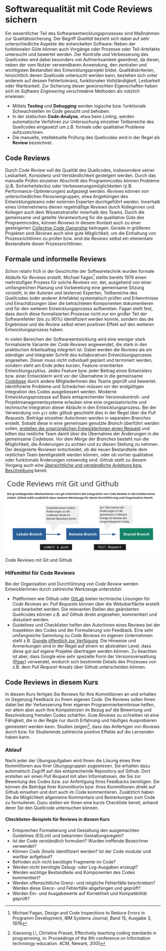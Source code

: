 # Softwarequalität mit Code Reviews sichern

Ein wesentlicher Teil des Softwareentwicklungsprozesses sind Maßnahmen zur Qualitätssicherung. Der Begriff *Qualität* bezieht sich dabei auf sehr unterschiedliche Aspekte der entwickelten Software: Neben der funktionalen Güte können auch Vorgänge oder Prozesse oder Teil-Artefakte untersucht und bewertet werden. Der Kontrolle und Verbesserung des Quellcodes wird dabei besonders viel Aufmerksamkeit gewidmet, da dieser, neben der vom Nutzer verwendbaren Anwendung, den zentralen und wichtigsten Bestandteil des Entwicklungsprojekt bildet. Qualitätskriterien, hinsichtlich denen Quellcode untersucht werden kann, beziehen sich unter anderem auf dessen Fehlertoleranz, funktionalen Vollständigkeit, Lesbarkeit oder Wartbarkeit. Zur Sicherung dieser gewünschten Eigenschaften haben sich im *Software Engineering* verschiedene Methoden als nützlich erwiesen:

- Mittels **Testing** und **Debugging** werden logische bzw. funktionale Schwachstellen im *Code* gesucht und behoben.
- In der statischen **Code-Analyse**, etwa beim *Linting*, werden automatische Verfahren zur Untersuchung einzelner Teilbereiche des Quellcodes eingesetzt um z.B. formale oder qualitative Probleme aufzuzeichnen.
- Die manuelle, intellektuelle Prüfung des Quellcodes wird in der Regel als **Review** bezeichnet.

## Code Reviews

Durch *Code Review* soll die Qualität des Quellcodes, insbesondere seiner Lesbarkeit, Konsistenz und Verständlichkeit gesteigert werden. Durch das manuelle Prüfen einzelner Abschnitt des Programmcodes können Probleme (z.B. Sicherheitslecks) oder Verbesserungsmöglichkeiten (z.B. Performance-Optimierungen) aufgezeigt werden. *Reviews* können von unterschiedlichen Personengruppen, etwa Angehörigen des Entwicklungsteams oder externen Experten durchgeführt werden. Innerhalb eines Unternehmens dienen regelmäßige *Reviews* durch Kolleginnen und Kollegen auch dem Wissenstransfer innerhalb des Teams. Durch die gemeinsame und geteilte Verantwortung für die qualitative Güte des Programmcodes, können *Reviews* in diesem Kontext auch zu einer gesteigerten [*Collective Code Ownership*](https://martinfowler.com/bliki/CodeOwnership.html) beitragen. Gerade in größeren Projekten sind *Reviews* auch eine gute Möglichkeit, um die Einhaltung von Prozessrichtlinien zu prüfen bzw. sind die *Reviews* selbst ein elementare Bestandteile dieser Prozessrichtlinien.

## Formale und informelle Reviews

Schon relativ früh in der Geschichte der Softwaretechnik wurden formale Abläufe für *Reviews* erstellt. Michael Fagan[^1] stellte bereits 1976 einen mehrstufigen Prozess für solche *Reviews* vor, der, ausgehend von einer umfangreichen Planung und Vorbereitung eine gemeinsame Sitzung vorsieht, in der Autoren und (externe) Experten, Teilbereiche des Quellcodes (oder anderer Artefakte) systematisch prüfen und Erkenntnisse und Einschätzungen über die betrachteten Komponenten dokumentieren und für den weiteren Entwicklungsprozess aufbereiten. Fagan stellt fest, dass durch diese formalisierten Prozesse nicht nur ein großer Teil der Softwarefehler (bis zu 90%) identifiziert werden konnte, sondern das die Ergebnisse und die *Review* selbst einen positiven Effekt auf den weiteren Entwicklungsprozess haben.

In vielen Bereichen der Softwareentwicklung wird eine weniger stark formalisierte Variante der *Code Reviews* angewendet, die stark in den praktischen Arbeitsalltag integriert ist. Dabei werden die *Reviews* als ein ständiger und integraler Schritt des kollaborativen Entwicklungsprozess angesehen. Dieser muss nicht individuell geplant und terminiert werden, sondern steht am Ende jedes kurzen, Feature-orientierten Entwicklungszyklus. Jedes Feature bzw. jeder Beitrag eines Entwicklers bzw. einer Entwicklerin wird vor der Übernahme in die gemeinsame [*Codebase*](https://en.wikipedia.org/wiki/Codebase) durch andere MitgliederInnen des Teams geprüft und bewertet. Identifizierte Probleme und Schwächen müssen vor der endgültigen Integration des Codes ausgebessert werden. Moderne Entwicklungsprozesse auf Basis entsprechender Versionskontroll- und Projektmanagementsysteme erlauben eine eine organisatorische und technische Integration dieser Abläufe in den Entwicklungsprozess. Bei der Verwendung von `git` oder *github* geschieht dies in der Regel über die *Pull Requests*. Beiträge einzelner AutorInnen werden in separaten *Branches* erstellt. Sobald diese in eine gemeinsam genutzte *Branch* überführt werden sollen, [erstellen die ursprünglichen EntwicklerInnen einen Request](https://help.github.com/en/github/collaborating-with-issues-and-pull-requests/about-pull-requests) und bitten das restliche Team damit über die Übernahme der Änderungen in die gemeinsame *Codebase*. Vor dem *Merge* der *Branches* besteht nun die Möglichkeit, die Änderungen zu sichten und zu diesen Stellung zu nehmen. Der designierte *Reviewer* entscheidet, ob die neuen Bestandteile dem restlichen Team bereitgestellt werden können, oder ob vorher qualitative oder funktionale Änderungen notwendig sind. Github stellt zu diesem Vorgang auch eine [übersichtliche und verständliche Anleitung bzw. Beschreibung](https://github.com/features/code-review/) bereit.

![Code Reviews mit Git und Github](../img/code-reviews-github.png)

<div class="img-label">Code Reviews mit Git und Github</div>

### Hilfsmittel für Code Reviews

Bei der Organisation und Durchführung von *Code Review* werden EntwicklerInnen durch zahlreiche Werkzeuge unterstützt:

- Plattformen wie Github oder [GitLab](https://about.gitlab.com/) bieten technische Lösungen für *Code Reviews* an: *Pull Requests* können über die Weboberfläche erstellt und bearbeitet werden. Die relevanten Stellen des geänderten Quellcodes können z.B. auf Github direkt angesehen, kommentiert und diskutiert werden.
- Guidelines und Checklisten helfen den AutorInnen eines Reviews bei der Inspektion des Codes und der Formulierung von Feedback. Eine sehr umfangreiche Sammlung zu *Code Reviews* im eigenen Unternehmen stellt z.B. [Google öffentlich zur Verfügung](https://google.github.io/eng-practices/review/reviewer). Die Hinweise und Anmerkungen sind in der Regel auf 
einem so abstrakten Level, dass diese gut auf eigene Projekte übertragen werden können. Zu beachten ist aber, dass Google eine sehr spezielle Form der 
Versionsverwaltung ([Piper](https://cacm.acm.org/magazines/2016/7/204032-why-google-stores-billions-of-lines-of-code-in-a-single-repository/fulltext)) verwendet, wodurch sich bestimmte Details des Prozesses von z.B. dem *Pull Request*-Ansatz über Github unterscheiden können.

## Code Reviews in diesem Kurs

In diesem Kurs fertigen Sie Reviews für Ihre Kommilitonen an und erhalten im Gegenzug Feedback zu Ihrem eigenen Code. Die Reviews sollen Ihnen dabei bei der Verbesserung Ihrer eigenen Programmierkenntnisse helfen, vor allem aber auch Ihre Kompetenzen im Bezug auf die Bewertung und Beschreibung fremden Codes schärfen. Gute *Reviews* zu schreiben ist eine Fähigkeit, die in der Regle nur durch Erfahrung und häufiges Ausprobieren gemeistert werden kann. Studien zeigen[^2], dass das Anfertigen von *Reviews* durch bzw. für Studierende zahlreiche positive Effekte auf die Lernenden haben kann.

### Ablauf

Nach jeder der Übungsaufgaben wird Ihnen die Lösung eines Ihrer Kommilitonen aus Ihrer Übungsgruppen zugewiesen. Sie erhalten dazu automatisch Zugriff auf das entsprechende Repository auf Github. Dort erstellen wir einen *Pull Request* mit allen Informationen, die Sie zur Bewertung des Codes bzw. zur Anfertigung Ihres Feedbacks benötigen. Sie können die Beiträge Ihrer Kommilitonin bzw. Ihres Kommilitonen direkt auf Github einsehen und dort auch im Code kommentieren. Zusätzlich haben Sie die Möglichkeit allgemeine Kommentare und Bemerkungen zum Code zu formulieren. Dazu stellen wir Ihnen eine kurze Checkliste bereit, anhand derer Sie den Quellcode untersuchen können. 

#### Checklisten-Beispiele für Reviews in diesem Kurs 

- Entsprechen Formatierung und Gestaltung den ausgemachten Guidelines (ESLint) und bekannten Gestaltungsregeln?
- Ist der Code verständlich formuliert? Wurden treffende Bezeichner verwendet?
- Können *Code Smells* identifiziert werden? Ist der Code modular und wartbar aufgebaut?
- Befinden sich nicht benötigte Fragmente im Code?
- Werden nicht benötigte Debug- oder Log-Ausgaben erzeugt?
- Werden wichtige Bestandteile und Komponenten des Codes 
kommentiert?
- Werden offensichtliche Grenz- und mögliche Fehlerfälle beschrieben? Werden diese Grenz- und Fehlerfälle abgefangen und geprüft?
- Werden Ein- und Ausgabewerte auf Korrektheit und Kompatibilität 
geprüft?


[^1]: Michael Fagan, Design and Code Inspections to Reduce Errors in Programm Development, IBM Systems Journal, Band 15, Ausgabe 3, 1976
[^2]: Xiaosong Li, Christine Prasad, Effectively teaching coding standards in programming, in: 
Proceedings of the 6th conference on Information technology education. ACM, Newark, 2005